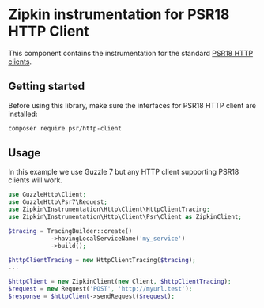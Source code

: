 # Zipkin instrumentation for PSR18 HTTP Client

This component contains the instrumentation for the standard [PSR18 HTTP clients](https://www.php-fig.org/psr/psr-18/).

## Getting started

Before using this library, make sure the interfaces for PSR18 HTTP client are installed:

```bash
composer require psr/http-client
```

## Usage

In this example we use Guzzle 7 but any HTTP client supporting PSR18 clients will work.

```php
use GuzzleHttp\Client;
use GuzzleHttp\Psr7\Request;
use Zipkin\Instrumentation\Http\Client\HttpClientTracing;
use Zipkin\Instrumentation\Http\Client\Psr\Client as ZipkinClient;

$tracing = TracingBuilder::create()
            ->havingLocalServiceName('my_service')
            ->build();

$httpClientTracing = new HttpClientTracing($tracing);
...

$httpClient = new ZipkinClient(new Client, $httpClientTracing);
$request = new Request('POST', 'http://myurl.test');
$response = $httpClient->sendRequest($request);
```
